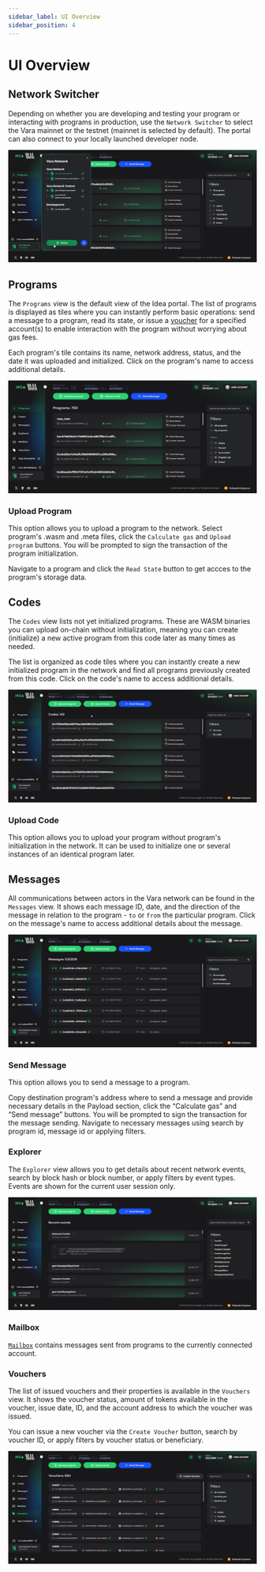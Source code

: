 ```yaml
---
sidebar_label: UI Overview
sidebar_position: 4
---
```


# UI Overview

## Network Switcher

Depending on whether you are developing and testing your program or interacting with programs in production, use the `Network Switcher` to select the Vara mainnet or the testnet (mainnet is selected by default). The portal can also connect to your locally launched developer node. 

![Idea switch network](./img/switch-network.jpg)

## Programs

The `Programs` view is the default view of the Idea portal. The list of programs is displayed as tiles where you can instantly perform basic operations: send a message to a program, read its state, or issue a [voucher](../api/vouchers.md) for a specified account(s) to enable interaction with the program without worrying about gas fees.

Each program's tile contains its name, network address, status, and the date it was uploaded and initialized. Click on the program's name to access additional details.

![Idea main screen](./img/idea_main.jpg)

### Upload Program

This option allows you to upload a program to the network.
Select program's .wasm and .meta files, click the `Calculate gas` and `Upload program` buttons. You will be prompted to sign the transaction of the program initialization.

Navigate to a program and click the `Read State` button to get accces to the program's storage data.

## Codes

The `Codes` view lists not yet initialized programs. These are WASM binaries you can upload on-chain without initialization, meaning you can create (initialize) a new active program from this code later as many times as needed.

The list is organized as code tiles where you can instantly create a new initialized program in the network and find all programs previously created from this code. Click on the code's name to access additional details.

![Idea Codes](./img/codes.jpg)

### Upload Code

This option allows you to upload your program without program's initialization in the network.
It can be used to initialize one or several instances of an identical program later.

## Messages

All communications between actors in the Vara network can be found in the `Messages` view. It shows each message ID, date, and the direction of the message in relation to the program - `to` or `from` the particular program. Click on the message's name to access additional details about the message.

![Idea Messages](./img/messages.jpg)

### Send Message

This option allows you to send a message to a program.

Copy destination program's address where to send a message and provide necessary details in the Payload section, click the “Calculate gas” and “Send message” buttons. You will be prompted to sign the transaction for the message sending. Navigate to necessary messages using search by program id, message id or applying filters.

### Explorer

The `Explorer` view allows you to get details about recent network events, search by block hash or block number, or apply filters by event types. Events are shown for the current user session only.

![Idea Explorer](./img/explorer.jpg)

### Mailbox

[`Mailbox`](/docs/build/gstd/mailbox.md) contains messages sent from programs to the currently connected account.

### Vouchers

The list of issued vouchers and their properties is available in the `Vouchers` view. It shows the voucher status, amount of tokens available in the voucher, issue date, ID, and the account address to which the voucher was issued.

You can issue a new voucher via the `Create Voucher` button, search by voucher ID, or apply filters by voucher status or beneficiary.

![Idea Vouchers](./img/vouchers.jpg)
